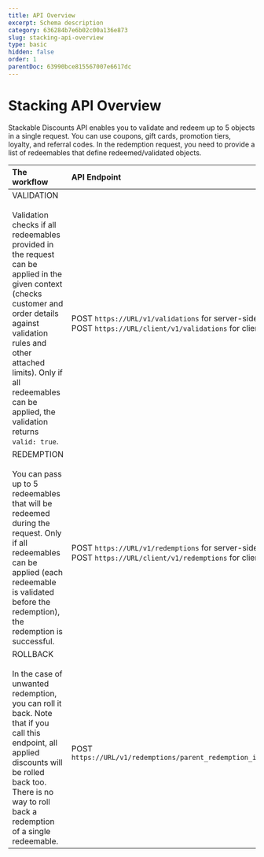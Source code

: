 ```yaml
---
title: API Overview
excerpt: Schema description
category: 636284b7e6b02c00a136e873
slug: stacking-api-overview
type: basic
hidden: false
order: 1
parentDoc: 63990bce815567007e6617dc
---
```


# Stacking API Overview

Stackable Discounts API enables you to validate and redeem up to 5 objects in a single request. You can use coupons, gift cards, promotion tiers, loyalty, and referral codes. In the redemption request, you need to provide a list of redeemables that define redeemed/validated objects.

| **The workflow** | **API Endpoint** |
|:---|:---|
| VALIDATION<br><br>Validation checks if all redeemables provided in the request can be applied in the given context (checks customer and order details against validation rules and other attached limits). Only if all redeemables can be applied, the validation returns `valid: true`. | <br>POST `https://URL/v1/validations` for server-side<br>POST `https://URL/client/v1/validations` for client-side |
| REDEMPTION<br><br>You can pass up to 5 redeemables that will be redeemed during the request. Only if all redeemables can be applied (each redeemable is validated before the redemption), the redemption is successful. | <br>POST `https://URL/v1/redemptions` for server-side<br>POST `https://URL/client/v1/redemptions` for client-side |
| ROLLBACK<br><br>In the case of unwanted redemption, you can roll it back. Note that if you call this endpoint, all applied discounts will be rolled back too. There is no way to roll back a redemption of a single redeemable. | <br>POST `https://URL/v1/redemptions/parent_redemption_id/rollbacks` |
